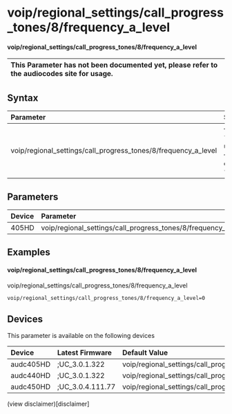 ﻿---
description: voip/regional_settings/call_progress_tones/8/frequency_a_level
search: false
---

# voip/regional_settings/call_progress_tones/8/frequency_a_level

#### voip/regional_settings/call_progress_tones/8/frequency_a_level


| This Parameter has not been documented yet, please refer to the audiocodes site for usage.  |
| :--- |

## Syntax
| Parameter | Syntax |
| :--- | :--- |
|voip/regional_settings/call_progress_tones/8/frequency_a_level | {% raw %} undefined {% endraw %} |

## Parameters
|Device|Parameter|value|Description|
|:---|:---|:---|:---|
| 405HD | voip/regional_settings/call_progress_tones/8/frequency_a_level |  |  |

## Examples
#### voip/regional_settings/call_progress_tones/8/frequency_a_level

voip/regional_settings/call_progress_tones/8/frequency_a_level

```
voip/regional_settings/call_progress_tones/8/frequency_a_level=0
```

## Devices
This parameter is available on the following devices

| Device | Latest Firmware | Default Value |
|:---|:---|:---|
| audc405HD | ;UC_3.0.1.322 | voip/regional_settings/call_progress_tones/8/frequency_a_level=0 
| audc440HD | ;UC_3.0.1.322 | voip/regional_settings/call_progress_tones/8/frequency_a_level=0 
| audc450HD | ;UC_3.0.4.111.77 | voip/regional_settings/call_progress_tones/8/frequency_a_level=0 

(view disclaimer)[disclaimer]
